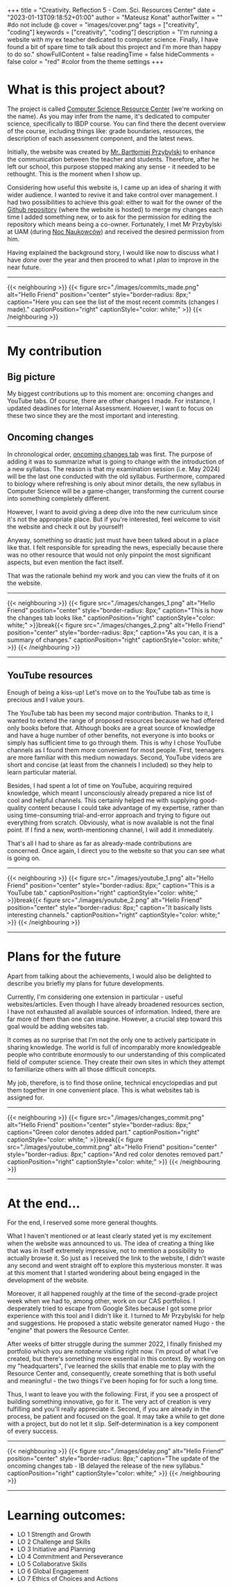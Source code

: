 +++
title = "Creativity. Reflection 5 - Com. Sci. Resources Center"
date = "2023-01-13T09:18:52+01:00"
author = "Mateusz Konat"
authorTwitter = "" #do not include @
cover = "images/cover.png"
tags = ["creativity", "coding"]
keywords = ["creativity", "coding"]
description = "I'm running a website with my ex teacher dedicated to computer science. Finally, I have found a bit of spare time to talk about this project and I'm more than happy to do so."
showFullContent = false
readingTime = false
hideComments = false
color = "red" #color from the theme settings
+++

# What is this project about?
The project is called [Computer Science Resource Center](https://bprzybylski.github.io/IB-CS-GeS/) (we're working on the name). As you may infer from the name, it's dedicated to computer science, specifically to IBDP course. You can find there the decent overview of the course, including things like: grade boundaries, resources, the description of each assessment component, and the latest news.

Initially, the website was created by [Mr. Bartłomiej Przybylski](https://bap.faculty.wmi.amu.edu.pl/en/) to enhance the communication between the teacher and students. Therefore, after he left our school, this purpose stopped making any sense - it needed to be rethought. This is the moment when I show up. 

Considering how useful this website is, I came up an idea of sharing it with wider audience. I wanted to revive it and take control over management. I had two possibilities to achieve this goal: either to wait for the owner of the [Github repository](https://github.com/bprzybylski/IB-CS-GeS) (where the website is hosted) to merge my changes each time I added something new, or to ask for the permission for editing the repository which means being a co-owner. Fortunately, I met Mr Przybylski at UAM (during [Noc Naukowców](https://www.poznan.nocnaukowcow.pl)) and received the desired permission from him.

Having explained the background story, I would like now to discuss what I have _done_ over the year and then proceed to what I _plan_ to improve in the near future.

***
{{< neighbouring >}}
{{< figure src="./images/commits_made.png" alt="Hello Friend" position="center" style="border-radius: 8px;" caption="Here you can see the list of the most recent commits (changes I made)." captionPosition="right" captionStyle="color: white;" >}}
{{< /neighbouring >}}
***

# My contribution
## Big picture
My biggest contributions up to this moment are: oncoming changes and YouTube tabs. Of course, there are other changes I made. For instance, I updated deadlines for Internal Assessment. However, I want to focus on these two since they are the most important and interesting.

## Oncoming changes
In chronological order, [oncoming changes tab](https://bprzybylski.github.io/IB-CS-GeS/general-information/oncoming-changes/) was first. The purpose of adding it was to summarize what is going to change with the introduction of a new syllabus. The reason is that my examination session (i.e. May 2024) will be the last one conducted with the old syllabus. Furthermore, compared to biology where refreshing is only about minor details, the new syllabus in Computer Science will be a game-changer, transforming the current course into something completely different. 

However, I want to avoid giving a deep dive into the new curriculum since it's not the appropriate place. But if you're interested, feel welcome to visit the website and check it out by yourself! 

Anyway, something so drastic just must have been talked about in a place like that. I felt responsible for spreading the news, especially because there was no other resource that would not only pinpoint the most significant aspects, but even mention the fact itself. 

That was the rationale behind my work and you can view the fruits of it on the website.

***
{{< neighbouring >}}
{{< figure src="./images/changes_1.png" alt="Hello Friend" position="center" style="border-radius: 8px;" caption="This is how the changes tab looks like." captionPosition="right" captionStyle="color: white;" >}}break{{< figure src="./images/changes_2.png" alt="Hello Friend" position="center" style="border-radius: 8px;" caption="As you can, it is a summary of changes." captionPosition="right" captionStyle="color: white;" >}}
{{< /neighbouring >}}
***

## YouTube resources
Enough of being a kiss-up! Let's move on to the YouTube tab as time is precious and I value yours.

The YouTube tab has been my second major contribution. Thanks to it, I wanted to extend the range of proposed resources because we had offered only books before that. Although books are a great source of knowledge and have a huge number of other benefits, not everyone is into books or simply has sufficient time to go through them. This is why I chose YouTube channels as I found them more convenient for most people. First, teenagers are more familiar with this medium nowadays. Second, YouTube videos are short and concise (at least from the channels I included) so they help to learn particular material.

Besides, I had spent a lot of time on YouTube, acquiring required knowledge, which meant I unconsciously already prepared a nice list of cool and helpful channels. This certainly helped me with supplying good-quality content because I could take advantage of my expertise, rather than using time-consuming trial-and-error approach and trying to figure out everything from scratch. Obviously, what is now available is not the final point. If I find a new, worth-mentioning channel, I will add it immediately.

That's all I had to share as far as already-made contributions are concerned. Once again, I direct you to the website so that you can see what is going on.

***
{{< neighbouring >}}
{{< figure src="./images/youtube_1.png" alt="Hello Friend" position="center" style="border-radius: 8px;" caption="This is a YouTube tab." captionPosition="right" captionStyle="color: white;" >}}break{{< figure src="./images/youtube_2.png" alt="Hello Friend" position="center" style="border-radius: 8px;" caption="It basically lists interesting channels." captionPosition="right" captionStyle="color: white;" >}}
{{< /neighbouring >}}
***

# Plans for the future
Apart from talking about the achievements, I would also be delighted to describe you briefly my plans for future developments.

Currently, I'm considering one extension in particular - useful websites/articles. Even though I have already broadened resources section, I have not exhausted all available sources of information. Indeed, there are far more of them than one can imagine. However, a crucial step toward this goal would be adding websites tab. 

It comes as no surprise that I'm not the only one to actively participate in sharing knowledge. The world is full of incomparably more knowledgeable people who contribute enormously to our understanding of this complicated field of computer science. They create their own sites in which they attempt to familiarize others with all those difficult concepts. 

My job, therefore, is to find those online, technical encyclopedias and put them together in one convenient place. This is what websites tab is assigned for.


***
{{< neighbouring >}}
{{< figure src="./images/changes_commit.png" alt="Hello Friend" position="center" style="border-radius: 8px;" caption="Green color denotes added part." captionPosition="right" captionStyle="color: white;" >}}break{{< figure src="./images/youtube_commit.png" alt="Hello Friend" position="center" style="border-radius: 8px;" caption="And red color denotes removed part." captionPosition="right" captionStyle="color: white;" >}}
{{< /neighbouring >}}
***

# At the end...
For the end, I reserved some more general thoughts. 

What I haven't mentioned or at least clearly stated yet is my excitement when the website was announced to us. The idea of creating a thing like that was in itself extremely impressive, not to mention a possibility to actually browse it. So just as I received the link to the website, I didn't waste any second and went straight off to explore this mysterious monster. It was at this moment that I started wondering about being engaged in the development of the website. 

Moreover, it all happened roughly at the time of the second-grade project week when we had to, among other, work on our CAS portfolios. I desperately tried to escape from Google Sites because I got some prior experience with this tool and I didn't like it. I turned to Mr Przybylski for help and suggestions. He proposed a static website generator named Hugo - the "engine" that powers the Resource Center.

After weeks of bitter struggle during the summer 2022, I finally finished my portfolio which you are _notabene_ visiting right now. I'm proud of what I've created, but there's something more essential in this context. By working on my "headquarters", I've learned the skills that enable me to play with the Resource Center and, consequently, create something that is both useful and meaningful - the two things I've been hoping for for such a long time.

Thus, I want to leave you with the following: First, if you see a prospect of building something innovative, go for it. The very act of creation is very fulfilling and you'll really appreciate it. Second, if you are already in the process, be patient and focused on the goal. It may take a while to get done with a project, but do not let it slip. Self-determination is a key component of every success.

***
{{< neighbouring >}}
{{< figure src="./images/delay.png" alt="Hello Friend" position="center" style="border-radius: 8px;" caption="The update of the oncoming changes tab - IB delayed the release of the new syllabus." captionPosition="right" captionStyle="color: white;" >}}
{{< /neighbouring >}}
***

# Learning outcomes:
- LO 1 Strength and Growth
- LO 2 Challenge and Skills
- LO 3 Initiative and Planning
- LO 4 Commitment and Perseverance
- LO 5 Collaborative Skills
- LO 6 Global Engagement
- LO 7 Ethics of Choices and Actions
